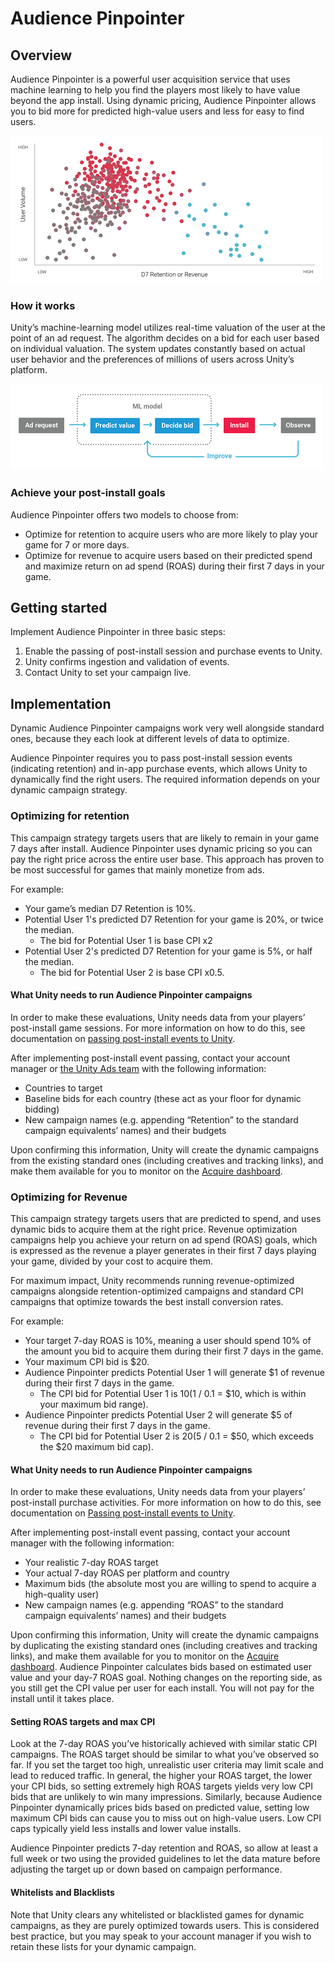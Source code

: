 # Audience Pinpointer  
## Overview
Audience Pinpointer is a powerful user acquisition service that uses machine learning to help you find the players most likely to have value beyond the app install. Using dynamic pricing, Audience Pinpointer allows you to bid more for predicted high-value users and less for easy to find users.

![Get the most out of user targeting with your campaigns.](images/APP.png)

### How it works
Unity’s machine-learning model utilizes real-time valuation of the user at the point of an ad request. The algorithm decides on a bid for each user based on individual valuation. The system updates constantly based on actual user behavior and the preferences of millions of users across Unity’s platform.

![How Audience Pinpointer works.](images/APPmodel.png)

### Achieve your post-install goals
Audience Pinpointer offers two models to choose from:

* Optimize for retention to acquire users who are more likely to play your game for 7 or more days.
* Optimize for revenue to acquire users based on their predicted spend and maximize return on ad spend (ROAS) during their first 7 days in your game.

## Getting started
Implement Audience Pinpointer in three basic steps:

1. Enable the passing of post-install session and purchase events to Unity.
2. Unity confirms ingestion and validation of events.
3. Contact Unity to set your campaign live.

## Implementation
Dynamic Audience Pinpointer campaigns work very well alongside standard ones, because they each look at different levels of data to optimize.

Audience Pinpointer requires you to pass post-install session events (indicating retention) and in-app purchase events, which allows Unity to dynamically find the right users. The required information depends on your dynamic campaign strategy. 

### Optimizing for retention
This campaign strategy targets users that are likely to remain in your game 7 days after install. Audience Pinpointer uses dynamic pricing so you can pay the right price across the entire user base. This approach has proven to be most successful for games that mainly monetize from ads.

For example:

* Your game’s median D7 Retention is 10%.
* Potential User 1's predicted D7 Retention for your game is 20%, or twice the median.
  * The bid for Potential User 1 is base CPI x2
* Potential User 2's predicted D7 Retention for your game is 5%, or half the median.
  * The bid for Potential User 2 is base CPI x0.5.

#### What Unity needs to run Audience Pinpointer campaigns
In order to make these evaluations, Unity needs data from your players’ post-install game sessions. For more information on how to do this, see documentation on [passing post-install events to Unity](AdvertisingCampaignsPostInstallEvents.md). 

After implementing post-install event passing, contact your account manager or [the Unity Ads team](mailto:unityads-sales@unity3d.com) with the following information: 

* Countries to target
* Baseline bids for each country (these act as your floor for dynamic bidding)
* New campaign names (e.g. appending “Retention” to the standard campaign equivalents’ names) and their budgets

Upon confirming this information, Unity will create the dynamic campaigns from the existing standard ones (including creatives and tracking links), and make them available for you to monitor on the [Acquire dashboard](https://acquire.dashboard.unity3d.com). 

### Optimizing for Revenue
This campaign strategy targets users that are predicted to spend, and uses dynamic bids to acquire them at the right price. Revenue optimization campaigns help you achieve your return on ad spend (ROAS) goals, which is expressed as the revenue a player generates in their first 7 days playing your game, divided by your cost to acquire them.

For maximum impact, Unity recommends running revenue-optimized campaigns alongside retention-optimized campaigns and standard CPI campaigns that optimize towards the best install conversion rates.

For example:

* Your target 7-day ROAS is 10%, meaning a user should spend 10% of the amount you bid to acquire them during their first 7 days in the game.
* Your maximum CPI bid is $20.
* Audience Pinpointer predicts Potential User 1 will generate $1 of revenue during their first 7 days in the game. 
  * The CPI bid for Potential User 1 is $10 ($1 / 0.1 = $10, which is within your maximum bid range).
* Audience Pinpointer predicts Potential User 2 will generate $5 of revenue during their first 7 days in the game.
  * The CPI bid for Potential User 2 is $20 ($5 / 0.1 = $50, which exceeds the $20 maximum bid cap).

#### What Unity needs to run Audience Pinpointer campaigns 
In order to make these evaluations, Unity needs data from your players’ post-install purchase activities. For more information on how to do this, see documentation on [Passing post-install events to Unity](AdvertisingCampaignsPostInstallEvents.md). 

After implementing post-install event passing, contact your account manager with the following information: 

* Your realistic 7-day ROAS target 
* Your actual 7-day ROAS per platform and country 
* Maximum bids (the absolute most you are willing to spend to acquire a high-quality user)
* New campaign names (e.g. appending “ROAS” to the standard campaign equivalents’ names) and their budgets

Upon confirming this information, Unity will create the dynamic campaigns by duplicating the existing standard ones (including creatives and tracking links), and make them available for you to monitor on the [Acquire dashboard](https://acquire.dashboard.unity3d.com). Audience Pinpointer calculates bids based on estimated user value and your day-7 ROAS goal. Nothing changes on the reporting side, as you still get the CPI value per user for each install. You will not pay for the install until it takes place. 

#### Setting ROAS targets and max CPI
Look at the 7-day ROAS you’ve historically achieved with similar static CPI campaigns. The ROAS target should be similar to what you’ve observed so far. If you set the target too high, unrealistic user criteria may limit scale and lead to reduced traffic. In general, the higher your ROAS target, the lower your CPI bids, so setting extremely high ROAS targets yields very low CPI bids that are unlikely to win many impressions. Similarly, because Audience Pinpointer dynamically prices bids based on predicted value, setting low maximum CPI bids can cause you to miss out on high-value users. Low CPI caps typically yield less installs and lower value installs.

Audience Pinpointer predicts 7-day retention and ROAS, so allow at least a full week or two using the provided guidelines to let the data mature before adjusting the target up or down based on campaign performance.

#### Whitelists and Blacklists
Note that Unity clears any whitelisted or blacklisted games for dynamic campaigns, as they are purely optimized towards users. This is considered best practice, but you may speak to your account manager if you wish to retain these lists for your dynamic campaign.